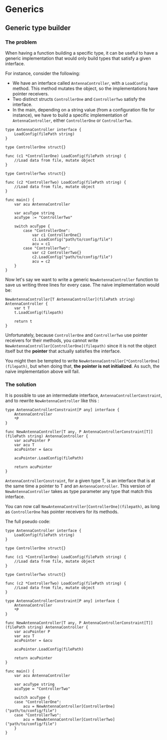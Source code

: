 # Generics

## Generic type builder 

### The problem

When having a function building a specific type, it can be useful to have a generic implementation that would only build types that satisfy a given interface.

For instance, consider the following:

- We have an interface called `AntennaController`, with a `LoadConfig` method. This method mutates the object, so the implementations have pointer receivers.
- Two distinct structs `ControllerOne` and `ControllerTwo` satisfy the interface.
- In the main, depending on a string value (from a configuration file for instance), we have to build a specific implementation of `AntennaController`, either `ControllerOne` or `ControllerTwo`.

```
type AntennaController interface {
	LoadConfig(filePath string)
}

type ControllerOne struct{}

func (c1 *ControllerOne) LoadConfig(filePath string) {
    //Load data from file, mutate object
}

type ControllerTwo struct{}

func (c2 *ControllerTwo) LoadConfig(filePath string) {
    //Load data from file, mutate object
}

func main() {
    var acu AntennaController

    var acuType string
    acuType := "ControllerTwo"

    switch acuType {
        case "ControllerOne":
            var c1 ControllerOne{}
            c1.LoadConfig("path/to/config/file")
            acu = c1
        case "ControllerTwo":
            var c2 ControllerTwo{}
            c2.LoadConfig("path/to/config/file")
            acu = c2
    }
}
```

Now let's say we want to write a generic `NewAntennaController` function to save us writing three lines for every case. The naive implementation would be:

```
NewAntennaController[T AntennaController](filePath string) AntennaController {
    var t T
    t.LoadConfig(filepath)

    return t
}
```

Unfortunately, because `ControllerOne` and `ControllerTwo` use pointer receivers for their methods, you cannot write `NewAntennaController[ControllerOne](filepath)` since it is not the object itself but the **pointer** that actually satisfies the interface.

You might then be tempted to write `NewAntennaController[*ControllerOne](filepath)`, but when doing that, **the pointer is not initialized**. As such, the naive implementation above will fail.

### The solution

It is possible to use an intermediate interface, `AntennaControllerConstraint`, and to rewrite `NewAntennaController` like this :

```
type AntennaControllerConstraint[P any] interface {
	AntennaController
	*P
}

func NewAntennaController[T any, P AntennaControllerConstraint[T]](filePath string) AntennaController {
	var acuPointer P
	var acu T
	acuPointer = &acu

	acuPointer.LoadConfig(filePath)

	return acuPointer
}
```

`AntennaControllerConstraint`, for a given type T, is an interface that is at the same time a pointer to T and an `AntennaController`. This version of `NewAntennaController` takes as type parameter any type that match this interface.

You can now call `NewAntennaController[ControllerOne](filepath)`, as long as `ControllerOne` has pointer receivers for its methods.

The full pseudo code:

```
type AntennaController interface {
	LoadConfig(filePath string)
}

type ControllerOne struct{}

func (c1 *ControllerOne) LoadConfig(filePath string) {
    //Load data from file, mutate object
}

type ControllerTwo struct{}

func (c2 *ControllerTwo) LoadConfig(filePath string) {
    //Load data from file, mutate object
}

type AntennaControllerConstraint[P any] interface {
	AntennaController
	*P
}

func NewAntennaController[T any, P AntennaControllerConstraint[T]](filePath string) AntennaController {
	var acuPointer P
	var acu T
	acuPointer = &acu

	acuPointer.LoadConfig(filePath)

	return acuPointer
}

func main() {
	var acu AntennaController

	var acuType string
	acuType = "ControllerTwo"

	switch acuType {
	case "ControllerOne":
		acu = NewAntennaController[ControllerOne]("path/to/config/file")
	case "ControllerTwo":
		acu = NewAntennaController[ControllerTwo]("path/to/config/file")
	}
}
```



